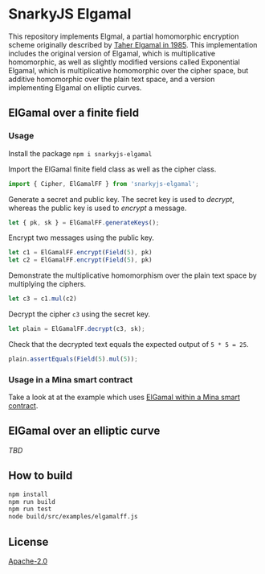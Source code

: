# SnarkyJS Elgamal

This repository implements Elgmal, a partial homomorphic encryption scheme originally described by [Taher Elgamal in 1985](https://caislab.kaist.ac.kr/lecture/2010/spring/cs548/basic/B02.pdf). This implementation includes the original version of Elgamal, which is multiplicative homomorphic, as well as slightly modified versions called Exponential Elgamal, which is multiplicative homomorphic over the cipher space, but additive homomorphic over the plain text space, and a version implementing Elgamal on elliptic curves.

## ElGamal over a finite field

### Usage

Install the package `npm i snarkyjs-elgamal`

Import the ElGamal finite field class as well as the cipher class.

```ts
import { Cipher, ElGamalFF } from 'snarkyjs-elgamal';
```

Generate a secret and public key. The secret key is used to _decrypt_, whereas the public key is used to _encrypt_ a message.

```ts
let { pk, sk } = ElGamalFF.generateKeys();
```

Encrypt two messages using the public key.

```ts
let c1 = ElGamalFF.encrypt(Field(5), pk)
let c2 = ElGamalFF.encrypt(Field(5), pk)
```

Demonstrate the multiplicative homomorphism over the plain text space by multiplying the ciphers.

```ts
let c3 = c1.mul(c2)
```

Decrypt the cipher `c3` using the secret key.

```ts
let plain = ElGamalFF.decrypt(c3, sk);
```

Check that the decrypted text equals the expected output of `5 * 5 = 25`.

```ts
plain.assertEquals(Field(5).mul(5));
```

### Usage in a Mina smart contract

Take a look at at the example which uses [ElGamal within a Mina smart contract](https://github.com/Trivo25/snarkyjs-elgamal/tree/main/src/examples).

## ElGamal over an elliptic curve

_TBD_

## How to build

```sh
npm install
npm run build
npm run test
node build/src/examples/elgamalff.js
```

## License

[Apache-2.0](LICENSE)
